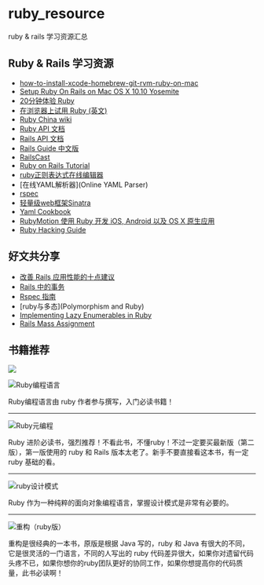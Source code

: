 # ruby_resource
ruby &amp; rails 学习资源汇总

## Ruby & Rails 学习资源

* [how-to-install-xcode-homebrew-git-rvm-ruby-on-mac](http://www.moncefbelyamani.com/how-to-install-xcode-homebrew-git-rvm-ruby-on-mac/)
* [Setup Ruby On Rails on Mac OS X 10.10 Yosemite](https://gorails.com/setup/osx/10.10-yosemite)
* [20分钟体验 Ruby](https://www.ruby-lang.org/zh_cn/documentation/quickstart/)
* [在浏览器上试用 Ruby (英文)](http://tryruby.org/levels/1/challenges/0)
* [Ruby China wiki](https://ruby-china.org/wiki)
* [Ruby API 文档](http://ruby-doc.org/core-2.2.0/)
* [Rails API 文档](http://api.rubyonrails.org/)
* [Rails Guide 中文版](http://guides.ruby-china.org/)
* [RailsCast](http://railscasts.com/)
* [Ruby on Rails Tutorial](https://www.railstutorial.org/book/frontmatter)
* [ruby正则表达式在线编辑器](http://rubular.com/)
* [在线YAML解析器](Online YAML Parser)
* [rspec](http://rspec.info/)
* [轻量级web框架Sinatra](http://www.sinatrarb.com/intro.html)
* [Yaml Cookbook](http://www.yaml.org/YAML_for_ruby.html)
* [RubyMotion 使用 Ruby 开发 iOS, Android 以及 OS X 原生应用](http://www.rubymotion.com/cn/)
* [Ruby Hacking Guide](http://ruby-hacking-guide.github.io/)

## 好文共分享

* [改善 Rails 应用性能的十点建议](http://www.nascenia.com/10-tips-to-boost-up-performance-of-your-ruby-on-rails-application/)
* [Rails 中的事务](http://markdaggett.com/blog/2011/12/01/transactions-in-rails/)
* [Rspec 指南](http://blog.davidchelimsky.net/blog/2007/05/14/an-introduction-to-rspec-part-i/)
* [ruby与多态](Polymorphism and Ruby)
* [Implementing Lazy Enumerables in Ruby](http://www.sitepoint.com/implementing-lazy-enumerables-in-ruby/)
* [Rails Mass Assignment](http://code.tutsplus.com/tutorials/mass-assignment-rails-and-you--net-31695)

## 书籍推荐

<img style="float: center;" src="http://img6.douban.com/lpic/s11352335.jpg">

![Ruby编程语言](http://img6.douban.com/lpic/s11352335.jpg)

Ruby编程语言由 ruby 作者参与撰写，入门必读书籍！

___

![Ruby元编程](https://img3.doubanio.com/lpic/s28259406.jpg)

Ruby 进阶必读书，强烈推荐！不看此书，不懂ruby！不过一定要买最新版（第二版），第一版使用的 ruby 和 Rails 版本太老了。新手不要直接看这本书，有一定 ruby 基础的看。

___

![ruby设计模式](http://img3.douban.com/lpic/s3407353.jpg)

Ruby 作为一种纯粹的面向对象编程语言，掌握设计模式是非常有必要的。

___

![重构（ruby版）](http://img6.douban.com/lpic/s27965182.jpg)

重构是很经典的一本书，原版是根据 Java 写的，ruby 和 Java 有很大的不同，它是很灵活的一门语言，不同的人写出的 ruby 代码差异很大，如果你对遗留代码头疼不已，如果你想你的ruby团队更好的协同工作，如果你想提高你的代码质量，此书必读啊！